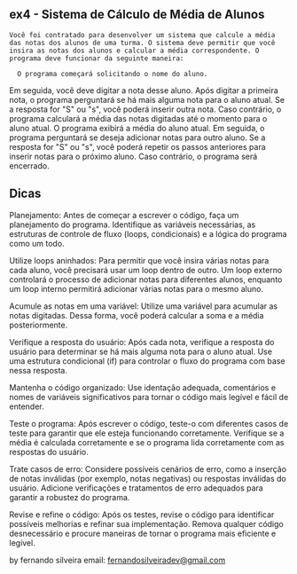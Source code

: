 ## ex4 - Sistema de Cálculo de Média de Alunos

    Você foi contratado para desenvolver um sistema que calcule a média das notas dos alunos de uma turma. O sistema deve permitir que você insira as notas dos alunos e calcular a média correspondente. O programa deve funcionar da seguinte maneira:

      O programa começará solicitando o nome do aluno.
  Em seguida, você deve digitar a nota desse aluno.
      Após digitar a primeira nota, o programa perguntará se há mais alguma nota para o aluno atual. Se a resposta for "S" ou "s", você poderá inserir outra nota. Caso contrário, o programa calculará a média das notas digitadas até o momento para o aluno atual.
      O programa exibirá a média do aluno atual.
      Em seguida, o programa perguntará se deseja adicionar notas para outro aluno. Se a resposta for "S" ou "s", você poderá repetir os passos anteriores para inserir notas para o próximo aluno. Caso contrário, o programa será encerrado.

## Dicas

  Planejamento: Antes de começar a escrever o código, faça um planejamento do programa. Identifique as variáveis necessárias, as estruturas de controle de fluxo (loops, condicionais) e a lógica do programa como um todo.

  Utilize loops aninhados: Para permitir que você insira várias notas para cada aluno, você precisará usar um loop dentro de outro. Um loop externo controlará o processo de adicionar notas para diferentes alunos, enquanto um loop interno permitirá adicionar várias notas para o mesmo aluno.

  Acumule as notas em uma variável: Utilize uma variável para acumular as notas digitadas. Dessa forma, você poderá calcular a soma e a média posteriormente.

  Verifique a resposta do usuário: Após cada nota, verifique a resposta do usuário para determinar se há mais alguma nota para o aluno atual. Use uma estrutura condicional (if) para controlar o fluxo do programa com base nessa resposta.

  Mantenha o código organizado: Use identação adequada, comentários e nomes de variáveis significativos para tornar o código mais legível e fácil de entender.

  Teste o programa: Após escrever o código, teste-o com diferentes casos de teste para garantir que ele esteja funcionando corretamente. Verifique se a média é calculada corretamente e se o programa lida corretamente com as respostas do usuário.

  Trate casos de erro: Considere possíveis cenários de erro, como a inserção de notas inválidas (por exemplo, notas negativas) ou respostas inválidas do usuário. Adicione verificações e tratamentos de erro adequados para garantir a robustez do programa.

  Revise e refine o código: Após os testes, revise o código para identificar possíveis melhorias e refinar sua implementação. Remova qualquer código desnecessário e procure maneiras de tornar o programa mais eficiente e legível.


  
by fernando silveira
email: fernandosilveiradev@gmail.com
